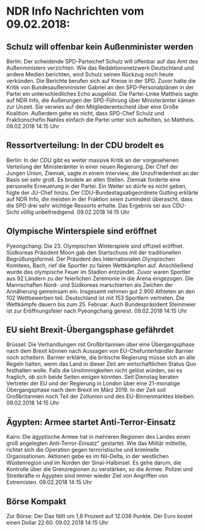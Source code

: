 # NDR Info Nachrichten vom 09.02.2018:


## Schulz will offenbar kein Außenminister werden
Berlin: Der scheidende SPD-Parteichef Schulz will offenbar auf das Amt des Außenministers verzichten. Wie das Redaktionsnetzwerk Deutschland und andere Medien berichten, wird Schulz seinen Rückzug noch heute verkünden. Die Berichte berufen sich auf Kreise in der SPD. Zuvor hatte die Kritik von Bundesaußenminister Gabriel an den SPD-Personalplänen in der Partei ein unterschiedliches  Echo ausgelöst. Die Partei-Linke Mattheis sagte auf NDR Info, die Äußerungen der SPD-Führung über Ministerämter kämen zur Unzeit. Sie verwies auf den Mitgliederentscheid über eine Große Koalition. Außerdem gehe es nicht, dass SPD-Chef Schulz und Fraktionschefin Nahles einfach die Partei unter sich aufteilten, so Mattheis. 09.02.2018 14:15 Uhr 

## Ressortverteilung: In der CDU brodelt es
Berlin: In der CDU gibt es weiter massive Kritik an der vorgesehenen Verteilung der Ministerämter in einer  neuen Regierung. Der Chef der Jungen Union, Ziemiak, sagte in einem Interview, die Unzufriedenheit an der Basis sei sehr groß. Es brodele an allen Stellen. Ziemiak forderte eine personelle Erneuerung in der Partei. Ein Weiter so dürfe es nicht geben, fügte der JU-Chef hinzu. Der CDU-Bundestagsabgeordnete Gutting erklärte auf NDR Info, die meisten in der Fraktion seien zumindest überascht, dass die SPD drei sehr wichtige Ressorts erhalte. Das Ergebnis sei aus CDU-Sicht völlig unbefriedigend. 09.02.2018 14:15 Uhr 

## Olympische Winterspiele sind eröffnet
Pyeongchang:		Die 23. Olympischen Winterspiele sind offiziell eröffnet. Südkoreas Präsident Moon gab den Startschuss mit der traditionellen Begrüßungsformel. Der Präsident des Internationalen Olympischen Komitees, Bach, rief die Sportler zu fairen Wettkämpfen auf. Anschließend wurde das olympische Feuer im Stadion entzündet. Zuvor waren Sportler aus 92 Ländern zu der feierlichen Zeremonie in die Arena eingezogen. Die Mannschaften Nord- und Südkoreas marschierten als Zeichen der Annäherung gemeinsam ein. Insgesamt nehmen gut 2.900 Athleten an den 102 Wettbewerben teil. Deutschland ist mit 153 Sportlern vertreten. Die Wettkämpfe dauern bis zum 25. Februar. Auch Bundespräsident Steinmeier ist zur Eröffnungsfeier nach Pyeongchang gereist. 09.02.2018 14:15 Uhr 

## EU sieht Brexit-Übergangsphase gefährdet
Brüssel: Die Verhandlungen mit Großbritannien über eine Übergangsphase nach dem Brexit können nach Aussagen von EU-Chefunterhändler Barnier noch scheitern. Barnier erklärte, die britische Regierung müsse sich an alle Regeln halten, wenn das Land in dieser Zeit am wirtschaftlichen Status Quo festhalten wolle. Falls die Unstimmigkeiten nicht gelöst würden, sei es fraglich, ob sich beide Seiten einigen könnten. Seit Dienstag beraten Vertreter der EU und der Regierung in London über eine 21-monatige Übergangsphase nach dem Brexit im März 2019. In der Zeit soll Großbritannien noch Teil der Zollunion und des EU-Binnenmarktes bleiben. 09.02.2018 14:15 Uhr 

## Ägypten: Armee startet Anti-Terror-Einsatz
Kairo: Die ägyptische Armee hat in mehreren Regionen des Landes einen groß angelegten Anti-Terror-Einsatz" gestartet. Wie das Militär mitteilte, richtet sich die Operation gegen terroristische und kriminelle Organisationen. Aktionen gebe es im Nil-Delta, in der westlichen Wüstenregion und im Norden der Sinai-Halbinsel. Es gehe darum, die Kontrolle über die Grenzregionen zu verstärken, so die Armee. Polizei und Streitkräfte in Ägypten sind immer wieder Ziel von Angriffen von Extremisten. 09.02.2018 14:15 Uhr 

## Börse Kompakt
Zur Börse: Der Dax fällt um 1,8 Prozent auf 12.036 Punkte. Der Euro kostet einen Dollar 22 60. 09.02.2018 14:15 Uhr 
